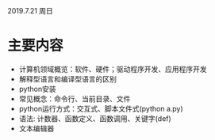 2019.7.21 周日

# 主要内容

- 计算机领域概览：软件、硬件；驱动程序开发、应用程序开发
- 解释型语言和编译型语言的区别
- python安装
- 常见概念：命令行、当前目录、文件
- python运行方式：交互式、脚本文件式(python a.py)
- 语法: 计数器、函数定义、函数调用、关键字(def)
- 文本编辑器
